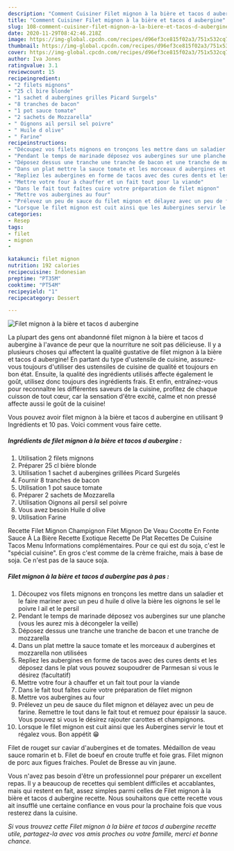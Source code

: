 ```yaml
---
description: "Comment Cuisiner Filet mignon à la bière et tacos d aubergine"
title: "Comment Cuisiner Filet mignon à la bière et tacos d aubergine"
slug: 108-comment-cuisiner-filet-mignon-a-la-biere-et-tacos-d-aubergine
date: 2020-11-29T08:42:46.218Z
image: https://img-global.cpcdn.com/recipes/d96ef3ce815f02a3/751x532cq70/filet-mignon-a-la-biere-et-tacos-d-aubergine-photo-principale-de-la-recette.jpg
thumbnail: https://img-global.cpcdn.com/recipes/d96ef3ce815f02a3/751x532cq70/filet-mignon-a-la-biere-et-tacos-d-aubergine-photo-principale-de-la-recette.jpg
cover: https://img-global.cpcdn.com/recipes/d96ef3ce815f02a3/751x532cq70/filet-mignon-a-la-biere-et-tacos-d-aubergine-photo-principale-de-la-recette.jpg
author: Iva Jones
ratingvalue: 3.1
reviewcount: 15
recipeingredient:
- "2 filets mignons"
- "25 cl bire blonde"
- "1 sachet d aubergines grilles Picard Surgels"
- "8 tranches de bacon"
- "1 pot sauce tomate"
- "2 sachets de Mozzarella"
- " Oignons ail persil sel poivre"
- " Huile d olive"
- " Farine"
recipeinstructions:
- "Découpez vos filets mignons en tronçons les mettre dans un saladier et le faire mariner avec un peu d huile d olive la bière les oignons le sel le poivre l ail et le persil"
- "Pendant le temps de marinade déposez vos aubergines sur une planche (vous les aurez mis à décongeler la veille)"
- "Déposez dessus une tranche une tranche de bacon et une tranche de mozzarella"
- "Dans un plat mettre la sauce tomate et les morceaux d aubergines et mozzarella non utilisées"
- "Repliez les aubergines en forme de tacos avec des cures dents et les déposez dans le plat vous pouvez soupoudrer de Parmesan si vous le désirez (facultatif)"
- "Mettre votre four à chauffer et un fait tout pour la viande"
- "Dans le fait tout faîtes cuire votre préparation de filet mignon"
- "Mettre vos aubergines au four"
- "Prélevez un peu de sauce du filet mignon et délayez avec un peu de farine. Remettre le tout dans le fait tout et remuez pour épaissir la sauce. Vous pouvez si vous le désirez rajouter carottes et champignons."
- "Lorsque le filet mignon est cuit ainsi que les Aubergines servir le tout et régalez vous. Bon appétit 😁"
categories:
- Resep
tags:
- filet
- mignon
- 

katakunci: filet mignon  
nutrition: 192 calories
recipecuisine: Indonesian
preptime: "PT35M"
cooktime: "PT54M"
recipeyield: "1"
recipecategory: Dessert

---
```



![Filet mignon à la bière et tacos d aubergine](https://img-global.cpcdn.com/recipes/d96ef3ce815f02a3/751x532cq70/filet-mignon-a-la-biere-et-tacos-d-aubergine-photo-principale-de-la-recette.jpg)

La plupart des gens ont abandonné filet mignon à la bière et tacos d aubergine à l'avance de peur que la nourriture ne soit pas délicieuse. Il y a plusieurs choses qui affectent la qualité gustative de filet mignon à la bière et tacos d aubergine! En partant du type d'ustensile de cuisine, assurez-vous toujours d'utiliser des ustensiles de cuisine de qualité et toujours en bon état. Ensuite, la qualité des ingrédients utilisés affecte également le goût, utilisez donc toujours des ingrédients frais. Et enfin, entraînez-vous pour reconnaître les différentes saveurs de la cuisine, profitez de chaque cuisson de tout cœur, car la sensation d'être excité, calme et non pressé affecte aussi le goût de la cuisine!

<!--inarticleads1-->

Vous pouvez avoir filet mignon à la bière et tacos d aubergine en utilisant 9 Ingrédients et 10 pas. Voici comment vous faire cette.

##### Ingrédients de filet mignon à la bière et tacos d aubergine :

1. Utilisation 2 filets mignons
1. Préparer 25 cl bière blonde
1. Utilisation 1 sachet d aubergines grillées Picard Surgelés
1. Fournir 8 tranches de bacon
1. Utilisation 1 pot sauce tomate
1. Préparer 2 sachets de Mozzarella
1. Utilisation  Oignons ail persil sel poivre
1. Vous avez besoin  Huile d olive
1. Utilisation  Farine


Recette Filet Mignon Champignon Filet Mignon De Veau Cocotte En Fonte Sauce À La Bière Recette Exotique Recette De Plat Recettes De Cuisine Tacos Menu Informations complémentaires. Pour ce qui est du soja, c&#39;est le &#34;spécial cuisine&#34;. En gros c&#39;est comme de la crème fraiche, mais à base de soja. Ce n&#39;est pas de la sauce soja. 

<!--inarticleads2-->

##### Filet mignon à la bière et tacos d aubergine pas à pas :

1. Découpez vos filets mignons en tronçons les mettre dans un saladier et le faire mariner avec un peu d huile d olive la bière les oignons le sel le poivre l ail et le persil
1. Pendant le temps de marinade déposez vos aubergines sur une planche (vous les aurez mis à décongeler la veille)
1. Déposez dessus une tranche une tranche de bacon et une tranche de mozzarella
1. Dans un plat mettre la sauce tomate et les morceaux d aubergines et mozzarella non utilisées
1. Repliez les aubergines en forme de tacos avec des cures dents et les déposez dans le plat vous pouvez soupoudrer de Parmesan si vous le désirez (facultatif)
1. Mettre votre four à chauffer et un fait tout pour la viande
1. Dans le fait tout faîtes cuire votre préparation de filet mignon
1. Mettre vos aubergines au four
1. Prélevez un peu de sauce du filet mignon et délayez avec un peu de farine. Remettre le tout dans le fait tout et remuez pour épaissir la sauce. Vous pouvez si vous le désirez rajouter carottes et champignons.
1. Lorsque le filet mignon est cuit ainsi que les Aubergines servir le tout et régalez vous. Bon appétit 😁


Filet de rouget sur caviar d&#39;aubergines et de tomates. Médaillon de veau sauce romarin et b. Filet de boeuf en croute truffe et foie gras. Filet mignon de porc aux figues fraiches. Poulet de Bresse au vin jaune. 

<!--inarticleads1-->

<p>
Vous n'avez pas besoin d'être un professionnel pour préparer un excellent repas. Il y a beaucoup de recettes qui semblent difficiles et accablantes, mais qui restent en fait, assez simples parmi celles de Filet mignon à la bière et tacos d aubergine recette. Nous souhaitons que cette recette vous ait insufflé une certaine confiance en vous pour la prochaine fois que vous resterez dans la cuisine.
</p>

<p>
<i>Si vous trouvez cette Filet mignon à la bière et tacos d aubergine recette utile, partagez-la avec vos amis proches ou votre famille, merci et bonne chance.</i>
</p>
